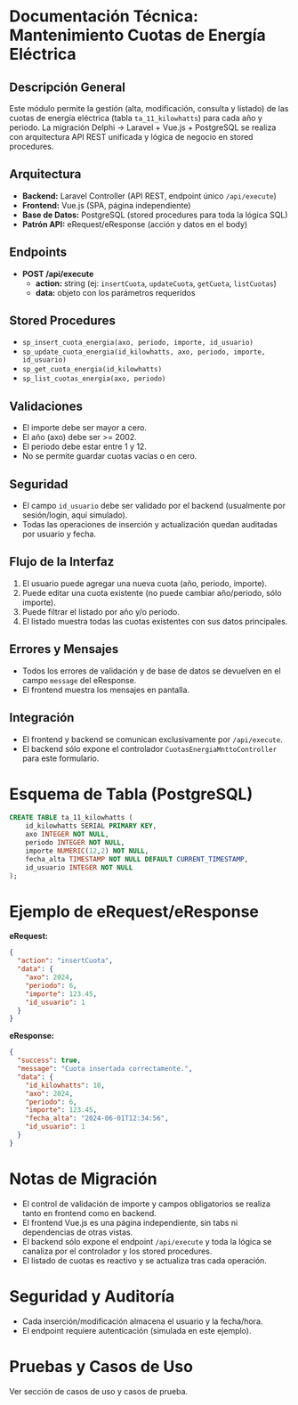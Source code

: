 # Documentación Técnica: Mantenimiento Cuotas de Energía Eléctrica

## Descripción General
Este módulo permite la gestión (alta, modificación, consulta y listado) de las cuotas de energía eléctrica (tabla `ta_11_kilowhatts`) para cada año y periodo. La migración Delphi → Laravel + Vue.js + PostgreSQL se realiza con arquitectura API REST unificada y lógica de negocio en stored procedures.

## Arquitectura
- **Backend:** Laravel Controller (API REST, endpoint único `/api/execute`)
- **Frontend:** Vue.js (SPA, página independiente)
- **Base de Datos:** PostgreSQL (stored procedures para toda la lógica SQL)
- **Patrón API:** eRequest/eResponse (acción y datos en el body)

## Endpoints
- **POST /api/execute**
  - **action:** string (ej: `insertCuota`, `updateCuota`, `getCuota`, `listCuotas`)
  - **data:** objeto con los parámetros requeridos

## Stored Procedures
- `sp_insert_cuota_energia(axo, periodo, importe, id_usuario)`
- `sp_update_cuota_energia(id_kilowhatts, axo, periodo, importe, id_usuario)`
- `sp_get_cuota_energia(id_kilowhatts)`
- `sp_list_cuotas_energia(axo, periodo)`

## Validaciones
- El importe debe ser mayor a cero.
- El año (axo) debe ser >= 2002.
- El periodo debe estar entre 1 y 12.
- No se permite guardar cuotas vacías o en cero.

## Seguridad
- El campo `id_usuario` debe ser validado por el backend (usualmente por sesión/login, aquí simulado).
- Todas las operaciones de inserción y actualización quedan auditadas por usuario y fecha.

## Flujo de la Interfaz
1. El usuario puede agregar una nueva cuota (año, periodo, importe).
2. Puede editar una cuota existente (no puede cambiar año/periodo, sólo importe).
3. Puede filtrar el listado por año y/o periodo.
4. El listado muestra todas las cuotas existentes con sus datos principales.

## Errores y Mensajes
- Todos los errores de validación y de base de datos se devuelven en el campo `message` del eResponse.
- El frontend muestra los mensajes en pantalla.

## Integración
- El frontend y backend se comunican exclusivamente por `/api/execute`.
- El backend sólo expone el controlador `CuotasEnergiaMnttoController` para este formulario.

# Esquema de Tabla (PostgreSQL)
```sql
CREATE TABLE ta_11_kilowhatts (
    id_kilowhatts SERIAL PRIMARY KEY,
    axo INTEGER NOT NULL,
    periodo INTEGER NOT NULL,
    importe NUMERIC(12,2) NOT NULL,
    fecha_alta TIMESTAMP NOT NULL DEFAULT CURRENT_TIMESTAMP,
    id_usuario INTEGER NOT NULL
);
```

# Ejemplo de eRequest/eResponse
**eRequest:**
```json
{
  "action": "insertCuota",
  "data": {
    "axo": 2024,
    "periodo": 6,
    "importe": 123.45,
    "id_usuario": 1
  }
}
```
**eResponse:**
```json
{
  "success": true,
  "message": "Cuota insertada correctamente.",
  "data": {
    "id_kilowhatts": 10,
    "axo": 2024,
    "periodo": 6,
    "importe": 123.45,
    "fecha_alta": "2024-06-01T12:34:56",
    "id_usuario": 1
  }
}
```

# Notas de Migración
- El control de validación de importe y campos obligatorios se realiza tanto en frontend como en backend.
- El frontend Vue.js es una página independiente, sin tabs ni dependencias de otras vistas.
- El backend sólo expone el endpoint `/api/execute` y toda la lógica se canaliza por el controlador y los stored procedures.
- El listado de cuotas es reactivo y se actualiza tras cada operación.

# Seguridad y Auditoría
- Cada inserción/modificación almacena el usuario y la fecha/hora.
- El endpoint requiere autenticación (simulada en este ejemplo).

# Pruebas y Casos de Uso
Ver sección de casos de uso y casos de prueba.
